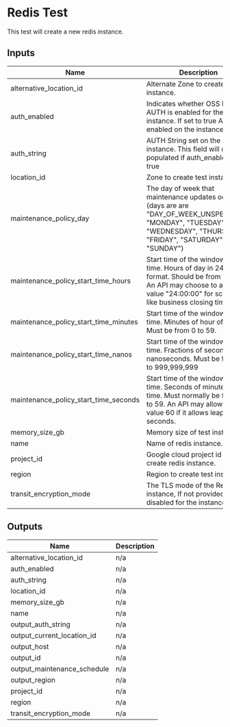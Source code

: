 # Redis Test

This test will create a new redis instance.

<!-- BEGINNING OF PRE-COMMIT-TERRAFORM DOCS HOOK -->
## Inputs

| Name | Description | Type | Default | Required |
|------|-------------|------|---------|:--------:|
| alternative\_location\_id | Alternate Zone to create test instance. | `string` | `"us-east1-d"` | no |
| auth\_enabled | Indicates whether OSS Redis AUTH is enabled for the instance. If set to true AUTH is enabled on the instance. | `bool` | `true` | no |
| auth\_string | AUTH String set on the instance. This field will only be populated if auth\_enabled is true | `string` | `null` | no |
| location\_id | Zone to create test instance. | `string` | `"us-east1-b"` | no |
| maintenance\_policy\_day | The day of week that maintenance updates occur.<br>(days are are "DAY\_OF\_WEEK\_UNSPECIFIED", "MONDAY", "TUESDAY", "WEDNESDAY", "THURSDAY", "FRIDAY", "SATURDAY" or "SUNDAY") | `string` | `"DAY_OF_WEEK_UNSPECIFIED"` | no |
| maintenance\_policy\_start\_time\_hours | Start time of the window in UTC time. Hours of day in 24 hour format. Should be from 0 to 23. An API may choose to allow the value "24:00:00" for scenarios like business closing time. | `number` | `1` | no |
| maintenance\_policy\_start\_time\_minutes | Start time of the window in UTC time. Minutes of hour of day. Must be from 0 to 59. | `number` | `0` | no |
| maintenance\_policy\_start\_time\_nanos | Start time of the window in UTC time. Fractions of seconds in nanoseconds. Must be from 0 to 999,999,999 | `number` | `0` | no |
| maintenance\_policy\_start\_time\_seconds | Start time of the window in UTC time. Seconds of minutes of the time. Must normally be from 0 to 59. An API may allow the value 60 if it allows leap-seconds. | `number` | `0` | no |
| memory\_size\_gb | Memory size of test instance. | `number` | `1` | no |
| name | Name of redis instance. | `string` | `"test-redis"` | no |
| project\_id | Google cloud project id to create redis instance. | `string` | n/a | yes |
| region | Region to create test instance. | `string` | `"us-east1"` | no |
| transit\_encryption\_mode | The TLS mode of the Redis instance, If not provided, TLS is disabled for the instance. | `string` | `"SERVER_AUTHENTICATION"` | no |

## Outputs

| Name | Description |
|------|-------------|
| alternative\_location\_id | n/a |
| auth\_enabled | n/a |
| auth\_string | n/a |
| location\_id | n/a |
| memory\_size\_gb | n/a |
| name | n/a |
| output\_auth\_string | n/a |
| output\_current\_location\_id | n/a |
| output\_host | n/a |
| output\_id | n/a |
| output\_maintenance\_schedule | n/a |
| output\_region | n/a |
| project\_id | n/a |
| region | n/a |
| transit\_encryption\_mode | n/a |

<!-- END OF PRE-COMMIT-TERRAFORM DOCS HOOK -->
